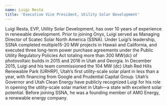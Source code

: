 ```yaml
---
name: Luigi Resta
title: 'Executive Vice President, Utility Solar Development'
---
```


Luigi Resta, EVP, Utility Solar Development, has over 10 years of experience in renewable development. Prior to joining Onyx, Luigi served as Managing Director of Scatec Solar North America (SSNA).  Under Luigi’s leadership, SSNA completed multiple15-20 MW projects in Hawaii and California, and executed three long-term power purchase agreements under the Public Utility Regulatory Policies Act totaling more than 300 MW(dc) of photovoltaic builds in 2015 and 2016 in Utah and Georgia.   In December 2015, Luigi and his team commissioned the 104 MW (dc) Utah Red Hills Renewable Park (URHRP), Utah’s first utility-scale solar plant in less than a year, with financing from Google and Prudential Capital Group. Utah’s Governor and Utah Clean Energy have publicly recognized Luigi for his role in opening the utility-scale solar market in Utah—a state with excellent solar potential.  Before joining SSNA, he was a founding member of AMG Energy, a renewable energy company.
